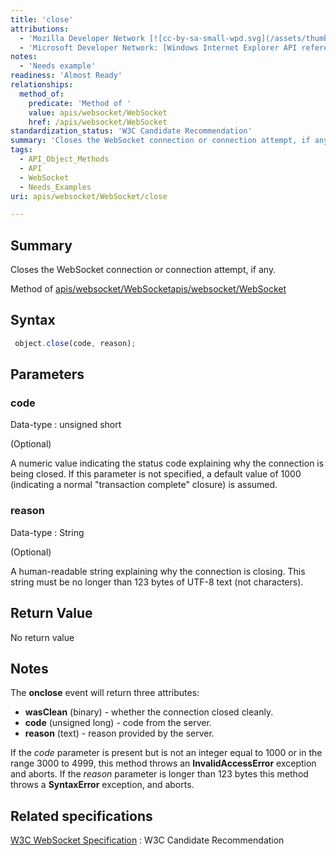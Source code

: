 ```yaml
---
title: 'close'
attributions:
  - 'Mozilla Developer Network [![cc-by-sa-small-wpd.svg](/assets/thumb/8/8c/cc-by-sa-small-wpd.svg/120px-cc-by-sa-small-wpd.svg.png)](http://creativecommons.org/licenses/by-sa/3.0/us/): [Article](https://developer.mozilla.org/en-US/docs/WebSockets/WebSockets_reference/WebSocket)'
  - 'Microsoft Developer Network: [Windows Internet Explorer API reference Article](http://msdn.microsoft.com/en-us/library/ie/hh828809%28v=vs.85%29.aspx)'
notes:
  - 'Needs example'
readiness: 'Almost Ready'
relationships:
  method_of:
    predicate: 'Method of '
    value: apis/websocket/WebSocket
    href: /apis/websocket/WebSocket
standardization_status: 'W3C Candidate Recommendation'
summary: 'Closes the WebSocket connection or connection attempt, if any.'
tags:
  - API_Object_Methods
  - API
  - WebSocket
  - Needs_Examples
uri: apis/websocket/WebSocket/close

---
```

## Summary

Closes the WebSocket connection or connection attempt, if any.

Method of [apis/websocket/WebSocket](/apis/websocket/WebSocket)[apis/websocket/WebSocket](/apis/websocket/WebSocket)

## Syntax

``` js
 object.close(code, reason);
```

## Parameters

### code

 Data-type
:   unsigned short

(Optional)

A numeric value indicating the status code explaining why the connection is being closed. If this parameter is not specified, a default value of 1000 (indicating a normal "transaction complete" closure) is assumed.

### reason

 Data-type
:   String

(Optional)

A human-readable string explaining why the connection is closing. This string must be no longer than 123 bytes of UTF-8 text (not characters).

## Return Value

No return value

## Notes

The **onclose** event will return three attributes:

-   **wasClean** (binary) - whether the connection closed cleanly.
-   **code** (unsigned long) - code from the server.
-   **reason** (text) - reason provided by the server.

If the *code* parameter is present but is not an integer equal to 1000 or in the range 3000 to 4999, this method throws an **InvalidAccessError** exception and aborts. If the *reason* parameter is longer than 123 bytes this method throws a **SyntaxError** exception, and aborts.

## Related specifications

[W3C WebSocket Specification](http://www.w3.org/TR/websockets/)
:   W3C Candidate Recommendation
